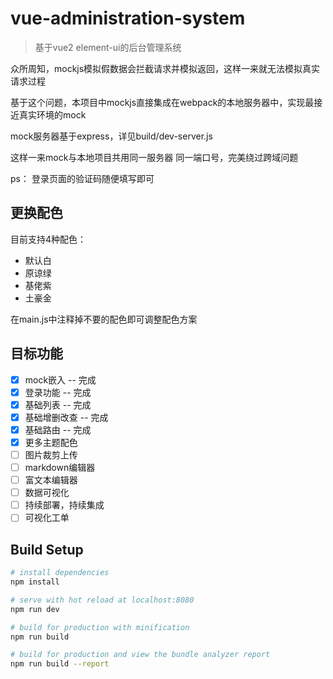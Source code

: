 # vue-administration-system

> 基于vue2 element-ui的后台管理系统

众所周知，mockjs模拟假数据会拦截请求并模拟返回，这样一来就无法模拟真实请求过程

基于这个问题，本项目中mockjs直接集成在webpack的本地服务器中，实现最接近真实环境的mock

mock服务器基于express，详见build/dev-server.js

这样一来mock与本地项目共用同一服务器 同一端口号，完美绕过跨域问题

ps： 登录页面的验证码随便填写即可

## 更换配色
目前支持4种配色：
- 默认白
- 原谅绿
- 基佬紫
- 土豪金

在main.js中注释掉不要的配色即可调整配色方案

## 目标功能
- [x] mock嵌入 -- 完成
- [x] 登录功能 -- 完成
- [x] 基础列表 -- 完成
- [x] 基础增删改查 -- 完成
- [x] 基础路由 -- 完成
- [x] 更多主题配色 
- [ ] 图片裁剪上传
- [ ] markdown编辑器
- [ ] 富文本编辑器
- [ ] 数据可视化
- [ ] 持续部署，持续集成
- [ ] 可视化工单

## Build Setup

``` bash
# install dependencies
npm install

# serve with hot reload at localhost:8080
npm run dev

# build for production with minification
npm run build

# build for production and view the bundle analyzer report
npm run build --report

```
